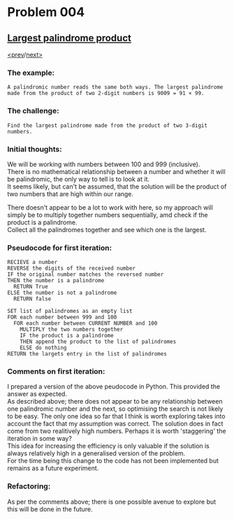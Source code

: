 # Problem 004

## [Largest palindrome product](https://projecteuler.net/problem=4)

[<prev](./../003_largest_prime_factor/README.md)/[next>](./../005_smallest_multiple/README.md) 

### The example:
`A palindromic number reads the same both ways. The largest palindrome made from the product of two 2-digit numbers is 9009 = 91 × 99.`

### The challenge:
`Find the largest palindrome made from the product of two 3-digit numbers.`

### Initial thoughts:
We will be working with numbers between 100 and 999 (inclusive).\
There is no mathematical relationship between a number and whether it will be palindromic, the only way to tell is to look at it.\
It seems likely, but can't be assumed, that the solution will be the product of two numbers that are high within our range.

There doesn't appear to be a lot to work with here, so my approach will simply be to multiply together numbers sequentially, amd check if the product is a palindrome.\
Collect all the palindromes together and see which one is the largest.

### Pseudocode for first iteration:
```
RECIEVE a number
REVERSE the digits of the received number
IF the original number matches the reversed number
THEN the number is a palindrome
  RETURN True
ELSE the number is not a palindrome
  RETURN false
```
```
SET list of palindromes as an empty list
FOR each number between 999 and 100
  FOR each number between CURRENT NUMBER and 100
    MULTIPLY the two numbers together
    IF the product is a palindrome
    THEN append the product to the list of palindromes
    ELSE do nothing
RETURN the largets entry in the list of palindromes
```

### Comments on first iteration:
I prepared a version of the above peudocode in Python. This provided the answer as expected.\
As described above; there does not appear to be any relationship between one palindromic number and the next, so optimising the search is not likely to be easy. The only one idea so far that I think is worth exploring takes into account the fact that my assumption was correct. The solution does in fact come from two realitively high numbers. Perhaps it is worth 'staggering' the iteration in some way? \
This idea for increasing the efficiency is only valuable if the solution is always relatively high in a generalised version of the problem. \
For the time being this change to the code has not been implemented but remains as a future experiment. 

### Refactoring:
As per the comments above; there is one possible avenue to explore but this will be done in the future.
